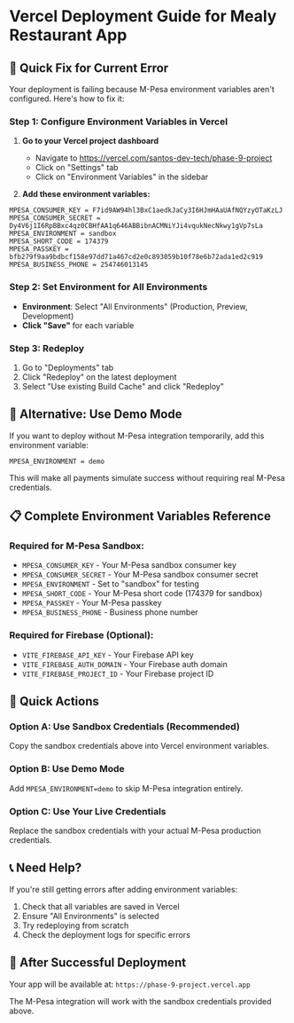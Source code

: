 # Vercel Deployment Guide for Mealy Restaurant App

## 🚀 Quick Fix for Current Error

Your deployment is failing because M-Pesa environment variables aren't configured. Here's how to fix it:

### Step 1: Configure Environment Variables in Vercel

1. **Go to your Vercel project dashboard**

   - Navigate to https://vercel.com/santos-dev-tech/phase-9-project
   - Click on "Settings" tab
   - Click on "Environment Variables" in the sidebar

2. **Add these environment variables:**

```
MPESA_CONSUMER_KEY = F7id9AW94hl3BxC1aedkJaCy3I6HJmHAaUAfNQYzyOTaKzLJ
MPESA_CONSUMER_SECRET = Dy4V6j1I6RpBBxc4qz0CBHfAA1q646ABBibnACMNiYJi4vqukNecNkwy1gVp7sLa
MPESA_ENVIRONMENT = sandbox
MPESA_SHORT_CODE = 174379
MPESA_PASSKEY = bfb279f9aa9bdbcf158e97dd71a467cd2e0c893059b10f78e6b72ada1ed2c919
MPESA_BUSINESS_PHONE = 254746013145
```

### Step 2: Set Environment for All Environments

- **Environment**: Select "All Environments" (Production, Preview, Development)
- **Click "Save"** for each variable

### Step 3: Redeploy

1. Go to "Deployments" tab
2. Click "Redeploy" on the latest deployment
3. Select "Use existing Build Cache" and click "Redeploy"

## 🔧 Alternative: Use Demo Mode

If you want to deploy without M-Pesa integration temporarily, add this environment variable:

```
MPESA_ENVIRONMENT = demo
```

This will make all payments simulate success without requiring real M-Pesa credentials.

## 📋 Complete Environment Variables Reference

### Required for M-Pesa Sandbox:

- `MPESA_CONSUMER_KEY` - Your M-Pesa sandbox consumer key
- `MPESA_CONSUMER_SECRET` - Your M-Pesa sandbox consumer secret
- `MPESA_ENVIRONMENT` - Set to "sandbox" for testing
- `MPESA_SHORT_CODE` - Your M-Pesa short code (174379 for sandbox)
- `MPESA_PASSKEY` - Your M-Pesa passkey
- `MPESA_BUSINESS_PHONE` - Business phone number

### Required for Firebase (Optional):

- `VITE_FIREBASE_API_KEY` - Your Firebase API key
- `VITE_FIREBASE_AUTH_DOMAIN` - Your Firebase auth domain
- `VITE_FIREBASE_PROJECT_ID` - Your Firebase project ID

## 🎯 Quick Actions

### Option A: Use Sandbox Credentials (Recommended)

Copy the sandbox credentials above into Vercel environment variables.

### Option B: Use Demo Mode

Add `MPESA_ENVIRONMENT=demo` to skip M-Pesa integration entirely.

### Option C: Use Your Live Credentials

Replace the sandbox credentials with your actual M-Pesa production credentials.

## 📞 Need Help?

If you're still getting errors after adding environment variables:

1. Check that all variables are saved in Vercel
2. Ensure "All Environments" is selected
3. Try redeploying from scratch
4. Check the deployment logs for specific errors

## 🔄 After Successful Deployment

Your app will be available at: `https://phase-9-project.vercel.app`

The M-Pesa integration will work with the sandbox credentials provided above.

